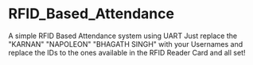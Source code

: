 # RFID_Based_Attendance
A simple RFID Based Attendance system using UART
Just replace the "KARNAN" "NAPOLEON" "BHAGATH SINGH" with your Usernames and replace the IDs to the ones available in the RFID Reader Card and all set!
